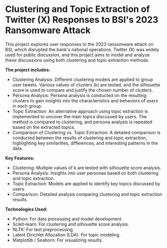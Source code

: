 # Clustering and Topic Extraction of Twitter (X) Responses to BSI's 2023 Ransomware Attack
This project explores user responses to the 2023 ransomware attack on BSI, which disrupted the bank's national operations. Twitter (X) was widely used for public discussion, and this project aims to model and analyze these discussions using both clustering and topic extraction methods.

**The project includes:**
- Clustering Analysis: Different clustering models are applied to group user tweets. Various values of clusters (k) are tested, and the silhouette score is used to compare and justify the chosen number of clusters.
- Persona Analysis: Persona analysis is conducted on the resulting clusters to gain insights into the characteristics and behaviors of users in each group.
- Topic Extraction: An alternative approach using topic extraction is implemented to uncover the main topics discussed by users. The method is compared to clustering, and persona analysis is repeated based on the extracted topics.
- Comparison of Clustering vs. Topic Extraction: A detailed comparison is conducted between the results of clustering and topic extraction, highlighting key similarities, differences, and interesting patterns in the data.

**Key Features:**
- Clustering: Multiple values of k are tested with silhouette score analysis.
- Persona Analysis: Insights into user personas based on both clustering and topic extraction.
- Topic Extraction: Models are applied to identify key topics discussed by users.
- Comparison: Detailed analysis comparing clustering and topic extraction results.

**Technologies Used:**
- Python: For data processing and model development.
- Scikit-learn: For clustering and silhouette score analysis.
- NLTK: For text preprocessing.
- Latent Dirichlet Allocation (LDA): For topic modeling.
- Matplotlib / Seaborn: For visualizing results.
